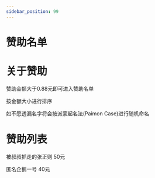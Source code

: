 ```yaml
---
sidebar_position: 99
---
```


# 赞助名单

# 关于赞助

赞助金额大于0.88元即可进入赞助名单

按金额大小进行排序

如不愿透漏名字将会按派蒙起名法(Paimon Case)进行随机命名

# 赞助列表

被叔叔抓走的张正则 50元

匿名企鹅一号 40元